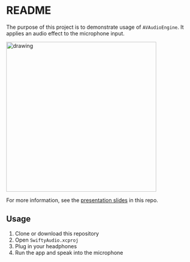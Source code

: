 # README

The purpose of this project is to demonstrate usage of `AVAudioEngine`. It applies an audio effect to the microphone input. 

<img src="https://user-images.githubusercontent.com/1756909/60339879-eeff3d80-99a1-11e9-92ac-698298a28210.png" alt="drawing" width="400"/>

For more information, see the [presentation slides](/Swift%20and%20realtime%20audio.pdf) in this repo.

## Usage

1. Clone or download this repository
1. Open `SwiftyAudio.xcproj`
1. Plug in your headphones
1. Run the app and speak into the microphone
